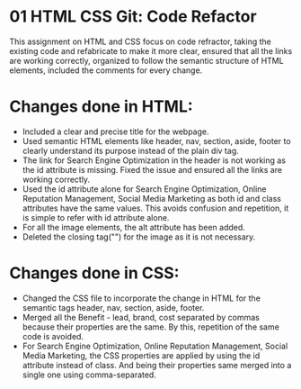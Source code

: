 # 01 HTML CSS Git: Code Refactor

This assignment on HTML and CSS focus on code refractor, taking the existing code and refabricate to make it more clear, ensured that all the links are working correctly, organized to follow the semantic structure of HTML elements, included the comments for every change.

# Changes done in HTML:

* Included a clear and precise title for the webpage.
* Used semantic HTML elements like header, nav, section, aside, footer to clearly understand its purpose instead of the plain div tag.
* The link for Search Engine Optimization in the header is not working as the id attribute is missing. Fixed the issue and ensured all the links are working correctly.
* Used the id attribute alone for Search Engine Optimization, Online Reputation Management, Social Media Marketing as both id and class attributes have the same values. This avoids confusion and repetition, it is simple to refer with id attribute alone.
* For all the image elements, the alt attribute has been added.
* Deleted the closing tag("</img>") for the image as it is not necessary.

# Changes done in CSS:

* Changed the CSS file to incorporate the change in HTML for the semantic tags header, nav, section, aside, footer. 
* Merged all the Benefit - lead, brand, cost separated by commas because their properties are the same. By this, repetition of the same code is avoided.
* For Search Engine Optimization, Online Reputation Management, Social Media Marketing, the CSS properties are applied by using the id attribute instead of class. And being their properties same merged into a single one using comma-separated.